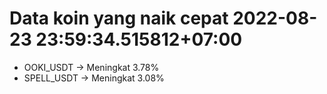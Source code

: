 # Data koin yang naik cepat 2022-08-23 23:59:34.515812+07:00

* OOKI_USDT -> Meningkat 3.78%
* SPELL_USDT -> Meningkat 3.08%
